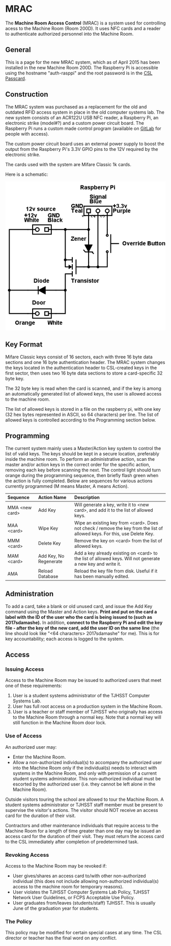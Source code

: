 # MRAC

The **Machine Room Access Control** \(MRAC\) is a system used for controlling acess to the Machine Room \(Room 200D\).  It uses NFC cards and a reader to authenticate authorized personnel into the Machine Room.

## General

This is a page for the new MRAC system, which as of April 2015 has been installed in the new Machine Room 200D. The Raspberry Pi is accessible using the hostname "auth-rasppi" and the root password is in the [CSL Passcard](passcard/).

## Construction

The MRAC system was purchased as a replacement for the old and outdated RFID access system in place in the old computer systems lab. The new system consists of an ACR122U USB NFC reader, a Raspberry Pi, an electronic strike \(model\#?\) and a custom power circuit board. The Raspberry Pi runs a custom made control program \(available on [GitLab](https://gitlab.tjhsst.edu/sysadmins/auth-rasppi/blob/master/auth.c) for people with access\).

The custom power circuit board uses an external power supply to boost the output from the Raspberry Pi's 3.3V GPIO pins to the 12V required by the electronic strike.

The cards used with the system are Mifare Classic 1k cards.

Here is a schematic:

![](../../.gitbook/assets/mrac_schematic.png)

## Key Format

Mifare Classic keys consist of 16 sectors, each with three 16 byte data sections and one 16 byte authentication header. The MRAC system changes the keys located in the authentication header to CSL-created keys in the first sector, then uses two 16 byte data sections to store a card-specific 32 byte key.

The 32 byte key is read when the card is scanned, and if the key is among an automatically generated list of allowed keys, the user is allowed access to the machine room.

The list of allowed keys is stored in a file on the raspberry pi, with one key \(32 hex bytes represented in ASCII, so 64 characters\) per line. The list of allowed keys is controlled according to the Programming section below.

## Programming

The current system mainly uses a Master/Action key system to control the list of valid keys. The keys should be kept in a secure location, preferably inside the machine room. To perform an administrative action, scan the master and/or action keys in the correct order for the specific action, removing each key before scanning the next. The control light should turn orange during the programming sequence, then briefly flash green when the action is fully completed. Below are sequences for various actions currently programmed \(M means Master, A means Action\).

|  Sequence |  Action Name |  Description |
| :--- | :--- | :--- |
|  MMA &lt;new card&gt; |  Add Key |  Will generate a key, write it to &lt;new card&gt;, and add it to the list of allowed keys. |
|  MAA &lt;card&gt; |  Wipe Key |  Wipe an existing key from &lt;card&gt;. Does not check / remove the key from the list of allowed keys. For this, use Delete Key. |
|  MMM &lt;card&gt; |  Delete Key |  Remove the key on &lt;card&gt; from the list of allowed keys. |
|  MAM &lt;card&gt; |  Add Key, No Regenerate |  Add a key already existing on &lt;card&gt; to the list of allowed keys. Will not generate a new key and write it. |
|  AMA |  Reload Database |  Reload the key file from disk. Useful if it has been manually edited. |

## Administration

To add a card, take a blank or old unused card, and issue the Add Key command using the Master and Action keys. **Print and put on the card a label with the ID of the user who the card is being issued to \(such as 2017sdamashe\).** In addition, **connect to the Raspberry Pi and edit the key file - after the key of the new card, add the user ID on the same line** \(the line should look like "&lt;64 characters&gt; 2017sdamashe" for me\). This is for key accountability; each access is logged to the system.

## Access

### Issuing Access

Access to the Machine Room may be issued to authorized users that meet one of these requirements:

1. User is a student systems administrator of the TJHSST Computer Systems Lab.
2. User has full root access on a production system in the Machine Room.
3. User is a teacher or staff member of TJHSST who originally has access to the Machine Room through a normal key. Note that a normal key will still function in the Machine Room door lock.

### Use of Access

An authorized user may:

* Enter the Machine Room.
* Allow a non-authorized individual\(s\) to accompany the authorized user into the Machine Room only if the individual\(s\) needs to interact with systems in the Machine Room, and only with permission of a current student systems administrator. This non-authorized individual must be escorted by the authorized user \(i.e. they cannot be left alone in the Machine Room\).

Outside visitors touring the school are allowed to tour the Machine Room. A student systems administrator or TJHSST staff member must be present to supervise the visitor's actions. The visitor should NOT receive an access card for the duration of their visit.

Contractors and other maintenance individuals that require access to the Machine Room for a length of time greater than one day may be issued an access card for the duration of their visit. They must return the access card to the CSL immediately after completion of predetermined task.

### Revoking Access

Access to the Machine Room may be revoked if:

* User gives/shares an access card to/with other non-authorized individual \(this does not include allowing non-authorized individual\(s\) access to the machine room for temporary reasons\).
* User violates the TJHSST Computer Systems Lab Policy, TJHSST Network User Guidelines, or FCPS Acceptable Use Policy.
* User graduates from/leaves \(students/staff\) TJHSST. This is usually June of the graduation year for students.

### The Policy

This policy may be modified for certain special cases at any time. The CSL director or teacher has the final word on any conflict.

